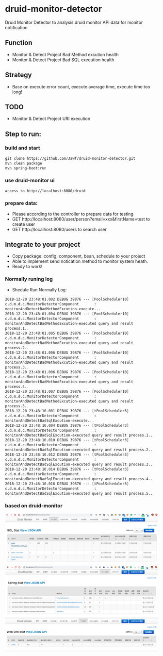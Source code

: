 # druid-monitor-detector
Druid Monitor Detector to analysis druid monitor API data for monitor notification

## Function
- Monitor & Detect Project Bad Method excution health
- Monitor & Detect Project Bad SQL execution health

## Strategy
- Base on execute error count, execute average time, execute time too long!

## TODO
- Monitor & Detect Project URI execution

## Step to run:
### build and start
```
git clone https://github.com/Jawf/druid-monitor-detector.git
mvn clean package
mvn spring-boot:run
```
### use druid-monitor ui
```
access to http://localhost:8080/druid
```
### prepare data:
- Please according to the controller to prepare data for testing
- GET http://localhost:8080/user/person?email=xxx&firstName=test  to create user
- GET http://localhost:8080/users  to search user

## Integrate to your project
- Copy package: config, component, bean, schedule to your project
- Able to implement send notication method to monitor system heath.
- Ready to work!

### Normally runing log
- Shedule Run Normally Log:
```
2018-12-20 23:48:01.002 DEBUG 39876 --- [PoolScheduler10] c.d.m.d.c.MonitorDetectorComponent       : monitorAndDetectBadMethodExcution-execute...
2018-12-20 23:48:01.004 DEBUG 39876 --- [PoolScheduler10] c.d.m.d.c.MonitorDetectorComponent       : monitorAndDetectBadMethodExcution-executed query and result process.1..
2018-12-20 23:48:01.005 DEBUG 39876 --- [PoolScheduler10] c.d.m.d.c.MonitorDetectorComponent       : monitorAndDetectBadMethodExcution-executed query and result process.2..
2018-12-20 23:48:01.006 DEBUG 39876 --- [PoolScheduler10] c.d.m.d.c.MonitorDetectorComponent       : monitorAndDetectBadMethodExcution-executed query and result process.3..
2018-12-20 23:48:01.006 DEBUG 39876 --- [PoolScheduler10] c.d.m.d.c.MonitorDetectorComponent       : monitorAndDetectBadMethodExcution-executed query and result process.4..
2018-12-20 23:48:01.007 DEBUG 39876 --- [PoolScheduler10] c.d.m.d.c.MonitorDetectorComponent       : monitorAndDetectBadMethodExcution-executed query and result process.5..
2018-12-20 23:48:10.001 DEBUG 39876 --- [tPoolScheduler3] c.d.m.d.c.MonitorDetectorComponent       : monitorAndDetectBadSqlExcution-execute...
2018-12-20 23:48:10.004 DEBUG 39876 --- [tPoolScheduler3] c.d.m.d.c.MonitorDetectorComponent       : monitorAndDetectBadSqlExcution-executed query and result process.1..
2018-12-20 23:48:10.010 DEBUG 39876 --- [tPoolScheduler3] c.d.m.d.c.MonitorDetectorComponent       : monitorAndDetectBadSqlExcution-executed query and result process.2..
2018-12-20 23:48:10.012 DEBUG 39876 --- [tPoolScheduler3] c.d.m.d.c.MonitorDetectorComponent       : monitorAndDetectBadSqlExcution-executed query and result process.3..
2018-12-20 23:48:10.014 DEBUG 39876 --- [tPoolScheduler3] c.d.m.d.c.MonitorDetectorComponent       : monitorAndDetectBadSqlExcution-executed query and result process.4..
2018-12-20 23:48:10.016 DEBUG 39876 --- [tPoolScheduler3] c.d.m.d.c.MonitorDetectorComponent       : monitorAndDetectBadSqlExcution-executed query and result process.5..

```

### based on druid-monitor
![Ruid-Monitor SQL Stat](https://github.com/Jawf/druid-monitor-detector/blob/master/src/main/resources/static/sql-stat-monitor.png)
![Ruid-Monitor Spring Method Stat](https://github.com/Jawf/druid-monitor-detector/blob/master/src/main/resources/static/spring-method-monitor.png)
![Ruid-Monitor Request URI Stat](https://github.com/Jawf/druid-monitor-detector/blob/master/src/main/resources/static/URI-stat-monitor.png)
